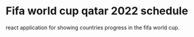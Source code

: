 # Fifa world cup qatar 2022 schedule

react application for showing countries progress in the fifa world cup.
